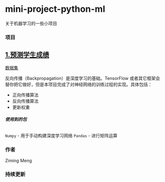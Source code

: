 # mini-project-python-ml

关于机器学习的一些小项目

### **项目**



## [1.预测学生成绩](backpropagation-students-grades)
[数据集](backpropagation-students-grades/binary.csv)

反向传播（Backpropagation）是深度学习的基础。TensorFlow 或者其它框架会替你把它做好，但是本项目完成了对神经网络的训练过程的实现。具体包括：
- 正向传播算法
- 反向传播算法
- 更新权重



###### **使用到的包**

```Numpy``` - 用于手动构建深度学习网络
```Pandas``` - 进行矩阵运算

### **作者**

Ziming Meng
### 持续更新
